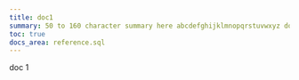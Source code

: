```yaml
---
title: doc1
summary: 50 to 160 character summary here abcdefghijklmnopqrstuvwxyz doc 1.
toc: true
docs_area: reference.sql
---
```


doc 1
